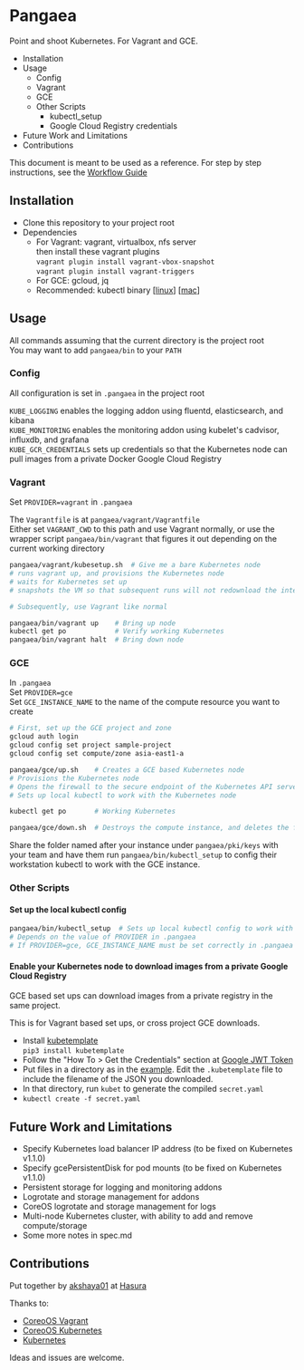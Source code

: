 # Pangaea

Point and shoot Kubernetes. For Vagrant and GCE.

- Installation
- Usage
    - Config
    - Vagrant
    - GCE
    - Other Scripts
        - kubectl_setup
        - Google Cloud Registry credentials
- Future Work and Limitations
- Contributions

This document is meant to be used as a reference. For step by step instructions, see the [Workflow Guide](pangaea/docs/workflow.md)

## Installation

- Clone this repository to your project root
- Dependencies
    - For Vagrant: vagrant, virtualbox, nfs server  
        then install these vagrant plugins  
        `vagrant plugin install vagrant-vbox-snapshot`  
        `vagrant plugin install vagrant-triggers`
    - For GCE: gcloud, jq
    - Recommended: kubectl binary [[linux](https://storage.googleapis.com/kubernetes-release/release/v1.0.6/bin/linux/amd64/kubectl)] [[mac](https://storage.googleapis.com/kubernetes-release/release/v1.0.6/bin/darwin/amd64/kubectl)]

## Usage

All commands assuming that the current directory is the project root  
You may want to add `pangaea/bin` to your `PATH`

### Config

All configuration is set in `.pangaea` in the project root

`KUBE_LOGGING` enables the logging addon using fluentd, elasticsearch, and kibana  
`KUBE_MONITORING` enables the monitoring addon using kubelet's cadvisor, influxdb, and grafana  
`KUBE_GCR_CREDENTIALS` sets up credentials so that the Kubernetes node can pull images from a private Docker Google Cloud Registry

### Vagrant

Set `PROVIDER=vagrant` in `.pangaea`

The `Vagrantfile` is at `pangaea/vagrant/Vagrantfile`  
Either set `VAGRANT_CWD` to this path and use Vagrant normally, or use the wrapper script `pangaea/bin/vagrant` that figures it out depending on the current working directory

```bash
pangaea/vagrant/kubesetup.sh  # Give me a bare Kubernetes node
# runs vagrant up, and provisions the Kubernetes node
# waits for Kubernetes set up
# snapshots the VM so that subsequent runs will not redownload the internet

# Subsequently, use Vagrant like normal

pangaea/bin/vagrant up    # Bring up node
kubectl get po            # Verify working Kubernetes
pangaea/bin/vagrant halt  # Bring down node
```

### GCE

In `.pangaea`  
Set `PROVIDER=gce`  
Set `GCE_INSTANCE_NAME` to the name of the compute resource you want to create

```bash
# First, set up the GCE project and zone
gcloud auth login
gcloud config set project sample-project
gcloud config set compute/zone asia-east1-a

pangaea/gce/up.sh    # Creates a GCE based Kubernetes node
# Provisions the Kubernetes node
# Opens the firewall to the secure endpoint of the Kubernetes API server
# Sets up local kubectl to work with the Kubernetes node

kubectl get po       # Working Kubernetes

pangaea/gce/down.sh  # Destroys the compute instance, and deletes the firewall entry
```

Share the folder named after your instance under `pangaea/pki/keys` with your team and have them run `pangaea/bin/kubectl_setup` to config their workstation kubectl to work with the GCE instance.

### Other Scripts

#### Set up the local kubectl config

```bash
pangaea/bin/kubectl_setup  # Sets up local kubectl config to work with the Kubernetes node
# Depends on the value of PROVIDER in .pangaea
# If PROVIDER=gce, GCE_INSTANCE_NAME must be set correctly in .pangaea and the corresponding certs must be present in pangaea/pki/keys
```

#### Enable your Kubernetes node to download images from a private Google Cloud Registry

GCE based set ups can download images from a private registry in the same project.

This is for Vagrant based set ups, or cross project GCE downloads.

- Install [kubetemplate](https://github.com/hasura/kubetemplate)  
    `pip3 install kubetemplate`
- Follow the "How To > Get the Credentials" section at [Google JWT Token](https://github.com/hasura/google-jwt-gcr-token-docker)
- Put files in a directory as in the [example](https://github.com/hasura/kubetemplate/tree/master/example). Edit the `.kubetemplate` file to include the filename of the JSON you downloaded.
- In that directory, run `kubet` to generate the compiled `secret.yaml`
- `kubectl create -f secret.yaml`

## Future Work and Limitations

- Specify Kubernetes load balancer IP address (to be fixed on Kubernetes v1.1.0)
- Specify gcePersistentDisk for pod mounts (to be fixed on Kubernetes v1.1.0)
- Persistent storage for logging and monitoring addons
- Logrotate and storage management for addons
- CoreOS logrotate and storage management for logs
- Multi-node Kubernetes cluster, with ability to add and remove compute/storage
- Some more notes in spec.md

## Contributions ##

Put together by [akshaya01](https://github.com/akshaya01) at [Hasura](http://hasura.io)

Thanks to:
- [CoreoOS Vagrant](https://github.com/coreos/coreos-vagrant)
- [CoreoOS Kubernetes](https://github.com/coreos/coreos-kubernetes)
- [Kubernetes](https://github.com/kubernetes/kubernetes)

Ideas and issues are welcome.
